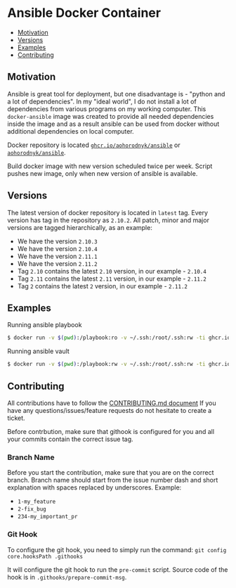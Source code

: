 # Ansible Docker Container

* [Motivation](#motivation)
* [Versions](#versions)
* [Examples](#examples)
* [Contributing](#contributing)

## Motivation
Ansible is great tool for deployment, but one disadvantage is - "python and a lot of dependencies". In my "ideal world", I do not install a lot of dependencies from various programs on my working computer.
This `docker-ansible` image was created to provide all needed dependencies inside the image and as a result ansible can be used from docker without additional dependencies on local computer.

Docker repository is located [`ghcr.io/aohorodnyk/ansible`](https://github.com/users/aohorodnyk/packages/container/package/ansible) or [`aohorodnyk/ansible`](https://hub.docker.com/r/aohorodnyk/ansible).

Build docker image with new version scheduled twice per week. Script pushes new image, only when new version of ansible is available.

## Versions
The latest version of docker repository is located in `latest` tag.
Every version has tag in the repository as `2.10.2`.
All patch, minor and major versions are tagged hierarchically, as an example:
* We have the version `2.10.3`
* We have the version `2.10.4`
* We have the version `2.11.1`
* We have the version `2.11.2`
* Tag `2.10` contains the latest `2.10` version, in our example - `2.10.4`
* Tag `2.11` contains the latest `2.11` version, in our example - `2.11.2`
* Tag `2` contains the latest `2` version, in our example - `2.11.2`

## Examples
Running ansible playbook
```bash
$ docker run -v $(pwd):/playbook:ro -v ~/.ssh:/root/.ssh:rw -ti ghcr.io/aohorodnyk/ansible:latest ansible-playbook -i inventory --vault-password-file=.vault_pass playbook.yml
```

Running ansible vault
```bash
$ docker run -v $(pwd):/playbook:rw -v ~/.ssh:/root/.ssh:rw -ti ghcr.io/aohorodnyk/ansible:latest ansible-vault encrypt --vault-password-file=.vault_pass /playbook/secrets/secret.key
```

## Contributing
All contributions have to follow the [CONTRIBUTING.md document](https://github.com/aohorodnyk/uid/blob/main/CONTRIBUTING.md)
If you have any questions/issues/feature requests do not hesitate to create a ticket.

Before contrbution, make sure that githook is configured for you and all your commits contain the correct issue tag.

### Branch Name

Before you start the contribution, make sure that you are on the correct branch. Branch name should start from the issue number dash and short explanation with spaces replaced by underscores. Example:

- `1-my_feature`
- `2-fix_bug`
- `234-my_important_pr`

### Git Hook

To configure the git hook, you need to simply run the command: `git config core.hooksPath .githooks`

It will configure the git hook to run the `pre-commit` script. Source code of the hook is in `.githooks/prepare-commit-msg`.
